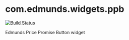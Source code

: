 com.edmunds.widgets.ppb
=======================
[![Build Status](https://travis-ci.org/EdmundsWidgets/com.edmunds.widgets.ppb.svg?branch=master)](https://travis-ci.org/EdmundsWidgets/com.edmunds.widgets.ppb)

Edmunds Price Promise Button widget
